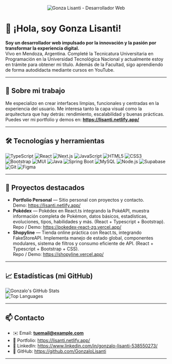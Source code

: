 <p align="center">
  <img src="https://img.shields.io/static/v1?label=Gonza%20Lisanti&message=Desarrollador%20Web&color=%2300d3d3&labelColor=000000&style=for-the-badge" alt="Gonza Lisanti - Desarrollador Web" />
</p>

# 👋 ¡Hola, soy Gonza Lisanti!

**Soy un desarrollador web impulsado por la innovación y la pasión por transformar la experiencia digital.**  
Vivo en Mendoza, Argentina. Completé la Tecnicatura Universitaria en Programación en la Universidad Tecnológica Nacional y actualmente estoy en trámite para obtener mi título. Además de la Facultad, sigo aprendiendo de forma autodidacta mediante cursos en YouTube.

---

## 🔭 Sobre mi trabajo
Me especializo en crear interfaces limpias, funcionales y centradas en la experiencia del usuario. Me interesa tanto la capa visual como la arquitectura que hay detrás: rendimiento, escalabilidad y buenas prácticas.  
Puedes ver mi portfolio y demos en: **https://lisanti.netlify.app/**

---

## 🛠️ Tecnologías y herramientas
<p>
  <img alt="TypeScript" src="https://img.shields.io/badge/TypeScript-%2300d3d3?logo=typescript&logoColor=white&labelColor=000000&style=for-the-badge" />
  <img alt="React" src="https://img.shields.io/badge/React-%2300d3d3?logo=react&logoColor=white&labelColor=000000&style=for-the-badge" />
  <img alt="Next.js" src="https://img.shields.io/badge/Next.js-%2300d3d3?logo=nextdotjs&logoColor=white&labelColor=000000&style=for-the-badge" />
  <img alt="JavaScript" src="https://img.shields.io/badge/JavaScript-%2300d3d3?logo=javascript&logoColor=white&labelColor=000000&style=for-the-badge" />
  <img alt="HTML5" src="https://img.shields.io/badge/HTML5-%2300d3d3?logo=html5&logoColor=white&labelColor=000000&style=for-the-badge" />
  <img alt="CSS3" src="https://img.shields.io/badge/CSS3-%2300d3d3?logo=css3&logoColor=white&labelColor=000000&style=for-the-badge" />
  <img alt="Bootstrap" src="https://img.shields.io/badge/Bootstrap-%2300d3d3?logo=bootstrap&logoColor=white&labelColor=000000&style=for-the-badge" />
  <img alt="MUI" src="https://img.shields.io/badge/MUI-%2300d3d3?logo=mui&logoColor=white&labelColor=000000&style=for-the-badge" />
  <img alt="Java" src="https://img.shields.io/badge/Java-%2300d3d3?logo=java&logoColor=white&labelColor=000000&style=for-the-badge" />
  <img alt="Spring Boot" src="https://img.shields.io/badge/Spring%20Boot-%2300d3d3?logo=spring&logoColor=white&labelColor=000000&style=for-the-badge" />
  <img alt="MySQL" src="https://img.shields.io/badge/MySQL-%2300d3d3?logo=mysql&logoColor=white&labelColor=000000&style=for-the-badge" />
  <img alt="Node.js" src="https://img.shields.io/badge/Node.js-%2300d3d3?logo=node.js&logoColor=white&labelColor=000000&style=for-the-badge" />
  <img alt="Supabase" src="https://img.shields.io/badge/Supabase-%2300d3d3?logo=supabase&logoColor=white&labelColor=000000&style=for-the-badge" />
  <img alt="Git" src="https://img.shields.io/badge/Git-%2300d3d3?logo=git&logoColor=white&labelColor=000000&style=for-the-badge" />
  <img alt="Figma" src="https://img.shields.io/badge/Figma-%2300d3d3?logo=figma&logoColor=white&labelColor=000000&style=for-the-badge" />
</p>

---

## 💼 Proyectos destacados
- **Portfolio Personal** — Sitio personal con proyectos y contacto.  
  Demo: https://lisanti.netlify.app/  
- **Pokédex** — Pokédex en React.ts integrando la PokéAPI, muestra información completa de Pokémon, datos básicos, estadísticas, evoluciones, tipos, habilidades y más. (React + Typescript + Bootstrap).  
  Repo / Demo: https://pokedex-react-zg.vercel.app/
- **Shopyline** — Tienda online práctica con React.ts, integrando FakeStoreAPI. Implementa manejo de estado global, componentes modulares, sistema de filtros y consumo eficiente de API. (React + Typescript + Bootstrap + CSS).  
  Repo / Demo: https://shopyline.vercel.app/

---

## 📈 Estadísticas (mi GitHub)
![Gonzalo's GitHub Stats](https://github-readme-stats.vercel.app/api?username=GonzaloLisanti&show_icons=true&theme=dark)  
![Top Languages](https://github-readme-stats.vercel.app/api/top-langs/?username=GonzaloLisanti&layout=compact&theme=dark)

---

## 📫 Contacto
- ✉️ Email: **tuemail@example.com**  
- 🔗 Portfolio: https://lisanti.netlify.app/  
- 🔗 LinkedIn: https://www.linkedin.com/in/gonzalo-lisanti-538550273/  
- 🐙 GitHub: https://github.com/GonzaloLisanti

---
